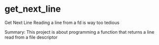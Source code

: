 # get_next_line

Get Next Line
Reading a line from a fd is way too tedious

Summary:
This project is about programming a function that returns a line
read from a file descriptor
